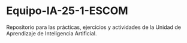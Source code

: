 # Equipo-IA-25-1-ESCOM
Repositorio para las prácticas, ejercicios y actividades de la Unidad de Aprendizaje de Inteligencia Artificial.
